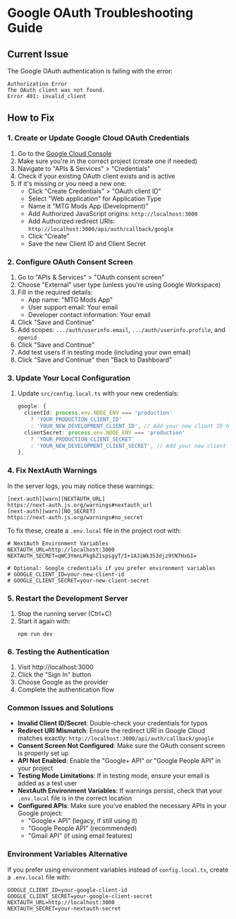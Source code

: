 # Google OAuth Troubleshooting Guide

## Current Issue
The Google OAuth authentication is failing with the error:
```
Authorization Error
The OAuth client was not found.
Error 401: invalid_client
```

## How to Fix

### 1. Create or Update Google Cloud OAuth Credentials

1. Go to the [Google Cloud Console](https://console.cloud.google.com/)
2. Make sure you're in the correct project (create one if needed)
3. Navigate to "APIs & Services" > "Credentials"
4. Check if your existing OAuth client exists and is active
5. If it's missing or you need a new one:
   - Click "Create Credentials" > "OAuth client ID"
   - Select "Web application" for Application Type
   - Name it "MTG Mods App (Development)"
   - Add Authorized JavaScript origins: `http://localhost:3000`
   - Add Authorized redirect URIs: `http://localhost:3000/api/auth/callback/google`
   - Click "Create"
   - Save the new Client ID and Client Secret

### 2. Configure OAuth Consent Screen

1. Go to "APIs & Services" > "OAuth consent screen"
2. Choose "External" user type (unless you're using Google Workspace)
3. Fill in the required details:
   - App name: "MTG Mods App"
   - User support email: Your email
   - Developer contact information: Your email
4. Click "Save and Continue"
5. Add scopes: `.../auth/userinfo.email`, `.../auth/userinfo.profile`, and `openid`
6. Click "Save and Continue"
7. Add test users if in testing mode (including your own email)
8. Click "Save and Continue" then "Back to Dashboard"

### 3. Update Your Local Configuration

1. Update `src/config.local.ts` with your new credentials:
   ```typescript
   google: {
     clientId: process.env.NODE_ENV === 'production'
       ? 'YOUR_PRODUCTION_CLIENT_ID'
       : 'YOUR_NEW_DEVELOPMENT_CLIENT_ID', // Add your new client ID here
     clientSecret: process.env.NODE_ENV === 'production'
       ? 'YOUR_PRODUCTION_CLIENT_SECRET'
       : 'YOUR_NEW_DEVELOPMENT_CLIENT_SECRET', // Add your new client secret here
   },
   ```

### 4. Fix NextAuth Warnings

In the server logs, you may notice these warnings:
```
[next-auth][warn][NEXTAUTH_URL] 
https://next-auth.js.org/warnings#nextauth_url
[next-auth][warn][NO_SECRET] 
https://next-auth.js.org/warnings#no_secret
```

To fix these, create a `.env.local` file in the project root with:

```
# NextAuth Environment Variables
NEXTAUTH_URL=http://localhost:3000
NEXTAUTH_SECRET=qWC3YmnLPkgbZ1spsgyT/I+1AJiWk3S3djz9tN7HxGI=

# Optional: Google credentials if you prefer environment variables
# GOOGLE_CLIENT_ID=your-new-client-id
# GOOGLE_CLIENT_SECRET=your-new-client-secret
```

### 5. Restart the Development Server

1. Stop the running server (Ctrl+C)
2. Start it again with:
   ```
   npm run dev
   ```

### 6. Testing the Authentication

1. Visit http://localhost:3000
2. Click the "Sign In" button
3. Choose Google as the provider
4. Complete the authentication flow

### Common Issues and Solutions

- **Invalid Client ID/Secret**: Double-check your credentials for typos
- **Redirect URI Mismatch**: Ensure the redirect URI in Google Cloud matches exactly: `http://localhost:3000/api/auth/callback/google`
- **Consent Screen Not Configured**: Make sure the OAuth consent screen is properly set up
- **API Not Enabled**: Enable the "Google+ API" or "Google People API" in your project
- **Testing Mode Limitations**: If in testing mode, ensure your email is added as a test user
- **NextAuth Environment Variables**: If warnings persist, check that your `.env.local` file is in the correct location
- **Configured APIs**: Make sure you've enabled the necessary APIs in your Google project:
  - "Google+ API" (legacy, if still using it)
  - "Google People API" (recommended)
  - "Gmail API" (if using email features)

### Environment Variables Alternative

If you prefer using environment variables instead of `config.local.ts`, create a `.env.local` file with:

```
GOOGLE_CLIENT_ID=your-google-client-id
GOOGLE_CLIENT_SECRET=your-google-client-secret
NEXTAUTH_URL=http://localhost:3000
NEXTAUTH_SECRET=your-nextauth-secret
``` 